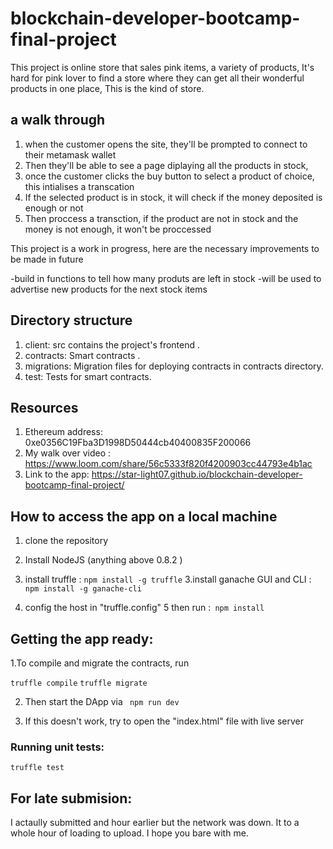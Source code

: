 # blockchain-developer-bootcamp-final-project

This project is online store that sales pink items, a variety of products, It's hard for pink lover to find a store where they can get all their wonderful products in one place, This is the kind of store. 

## a walk through

1. when the customer opens the site, they'll be prompted to connect to their metamask wallet
2. Then they'll be able to see a page diplaying all the products in stock,
3. once the customer clicks the buy button to select a product of choice, this intialises a transcation
4. If the selected product is in stock, it will check if the money deposited is enough or not
5. Then proccess a transction, if the product are not in stock and the money is not enough, it won't be proccessed

This project is a work in progress, here are the necessary improvements to be made in future

-build in functions to tell how many produts are left in stock
-will be used to advertise new products for the next stock items


## Directory structure

1. client: src contains the project's frontend .
2. contracts: Smart contracts .
3. migrations: Migration files for deploying contracts in contracts directory.
4. test: Tests for smart contracts.

## Resources

1. Ethereum address: 0xe0356C19Fba3D1998D50444cb40400835F200066
2. My walk over video : https://www.loom.com/share/56c5333f820f4200903cc44793e4b1ac
3. Link to the app: https://star-light07.github.io/blockchain-developer-bootcamp-final-project/

## How to access the app on a local machine

1. clone the repository
2. Install NodeJS (anything above 0.8.2 )
3. install truffle : `npm install -g truffle`
   3.install ganache GUI and CLI : `npm install -g ganache-cli`

4. config the host in "truffle.config"
   5 then run :` npm install`

## Getting the app ready:

1.To compile and migrate the contracts, run

`truffle compile`
`truffle migrate`

2. Then start the DApp via
   ` npm run dev`

3. If this doesn't work, try to open the "index.html" file with live server

### Running unit tests:

`truffle test`
## For late submision:
I actaully submitted and hour earlier but the network was down. It to a whole hour of loading to upload. I hope you bare with me.
